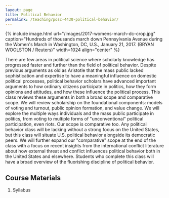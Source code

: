 ```yaml
---
layout: page
title: Political Behavior
permalink: /teaching/posc-4430-political-behavior/
---
```


{% include image.html url="/images/2017-womens-march-dc-crop.jpg" caption="Hundreds of thousands march down Pennsylvania Avenue during the Women's March in Washington, DC, U.S., January 21, 2017. (BRYAN WOOLSTON / Reuters)" width=1024 align="center" %}

There are few areas in political science where scholarly knowledge has progressed faster and further than the field of political behavior. Despite previous arguments as old as Aristotle that the mass public lacked sophistication and expertise to have a meaningful influence on domestic political processes, political behavior scholars have advanced important arguments to how ordinary citizens participate in politics, how they form opinions and attitudes, and how these influence the political process. This class reviews these arguments in both a broad scope and comparative scope. We will review scholarship on the foundational components: models of voting and turnout, public opinion formation, and value change. We will explore the multiple ways individuals and the mass public participate in politics, from voting to multiple forms of "unconventional" political participation, even riots. Our scope is comparative too. Any political behavior class will be lacking without a strong focus on the United States, but this class will situate U.S. political behavior alongside its democratic peers. We will further expand our "comparative" scope at the end of the class with a focus on recent insights from the international conflict literature about how external threat and conflict influences political behavior both in the United States and elsewhere. Students who complete this class will have a broad overview of the fluorishing discipline of political behavior.

## Course Materials

1. Syllabus

